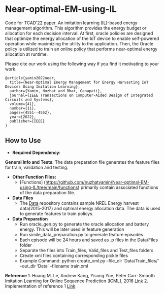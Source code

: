 # Near-optimal-EM-using-IL
Code for TCAD'22 paper. An imitation learning (IL)-based energy management algorithm. This algorithm provides the energy budget or allocation for each decision interval. At first, oracle policies are designed that optimize the energy allocation of the IoT device to enable self-powered operation while maximizing the utility to the application. Then, the Oracle policy is utilized to train an online policy that performs near-optimal energy allocation at runtime. 


Please cite our work using the following way if you find it motivating to your work. 
```
@article{yamin2022near,
  title={Near-Optimal Energy Management for Energy Harvesting IoT Devices Using Imitation Learning},
  author={Yamin, Nuzhat and Bhat, Ganapati},
  journal={IEEE Transactions on Computer-Aided Design of Integrated Circuits and Systems},
  volume={41},
  number={11},
  pages={4551--4562},
  year={2022},
  publisher={IEEE}
}
```
## How to Use
- **Required Dependency:** 
 
 **General Info and Tests:** The data preparation file generates the feature files for train, validation and testing. 
- **Other Function Files:** 
  - [Functions] (https://github.com/nuzhatyamin/Near-optimal-EM-using-IL/tree/main/functions) primarily contain associated functions of the data preparation file.
- **Data Files** 
  - The [Data](https://github.com/nuzhatyamin/Near-optimal-EM-using-IL/tree/main/Data) repository contains sample NREL Energy harvest data(2015-2017) and optimal energy allocation data. The data is used to generate features to train policys.
- **Data Preparation**
  - Run oracle_gen.py to generate the oracle allocation and battery energy. This will be later used in feature generation
  - Run simile_data_preparation.py to generate feature episodes
  - Each episode will be 24 hours and saved as .p files in the Data/Files folder
  - Separate the files into Train_files, Valid_files and Test_files folders 
  - Create xml files containing corresponding pickle files
  - Example Command: python create_xml.py –file_dir ‘Data/Train_files/’ –out_dir ‘Data’ –filename train.xml
    
 **Reference**
    1. Hoang M. Le, Andrew Kang, Yisong Yue, Peter Carr: Smooth Imitation Learning for Online Sequence Prediction (ICML), 2016 [Link](https://arxiv.org/abs/1606.00968)
    2. Implementation of reference 1 [Link](https://sites.google.com/view/smooth-imitation-learning?pli=1) 
 

